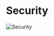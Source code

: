# Security

![Security](https://cdrt.github.io/mk_docs/ref/bios/settings/thinkpad/img/tp_security.png)